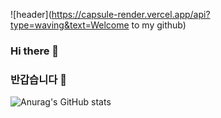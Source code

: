 ![header](https://capsule-render.vercel.app/api?type=waving&text=Welcome to my github)

### Hi there 👋


### 반갑습니다 👋

![Anurag's GitHub stats](https://github-readme-stats.vercel.app/api?username=hunnit-zae&show_icons=true&theme=radical)

<!Here are some ideas to get you started:

- 🔭 I’m currently working on ...
- 🌱 I’m currently learning ...
- 👯 I’m looking to collaborate on ...
- 🤔 I’m looking for help with ...
- 💬 Ask me about ...
- 📫 How to reach me: ...
- 😄 Pronouns: ...
- ⚡ Fun fact: ...
>

